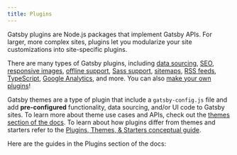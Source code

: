 ```yaml
---
title: Plugins
---
```


Gatsby plugins are Node.js packages that implement Gatsby APIs. For larger, more complex sites, plugins let you modularize your site customizations into site-specific plugins.

There are many types of Gatsby plugins, including [data sourcing](/plugins/?=gatsby-source), [SEO](/plugins/?=seo), [responsive images](/plugins/gatsby-image/?=gatsby-image), [offline support](/plugins/gatsby-plugin-offline/), [Sass support](/plugins/gatsby-plugin-sass/), [sitemaps](/plugins/gatsby-plugin-sitemap/), [RSS feeds](/plugins/gatsby-plugin-feed/), [TypeScript](/plugins/gatsby-plugin-typescript/), [Google Analytics](/plugins/gatsby-plugin-google-analytics/), and more. You can also [make your own plugins](/docs/creating-plugins/)!

Gatsby themes are a type of plugin that include a `gatsby-config.js` file and add **pre-configured** functionality, data sourcing, and/or UI code to Gatsby sites. To learn more about theme use cases and APIs, check out the [themes section of the docs](/docs/themes/). To learn about how plugins differ from themes and starters refer to the [Plugins, Themes, & Starters conceptual guide](/docs/conceptual/plugins-themes-and-starters/).

Here are the guides in the Plugins section of the docs:

<GuideList slug={props.slug} />
